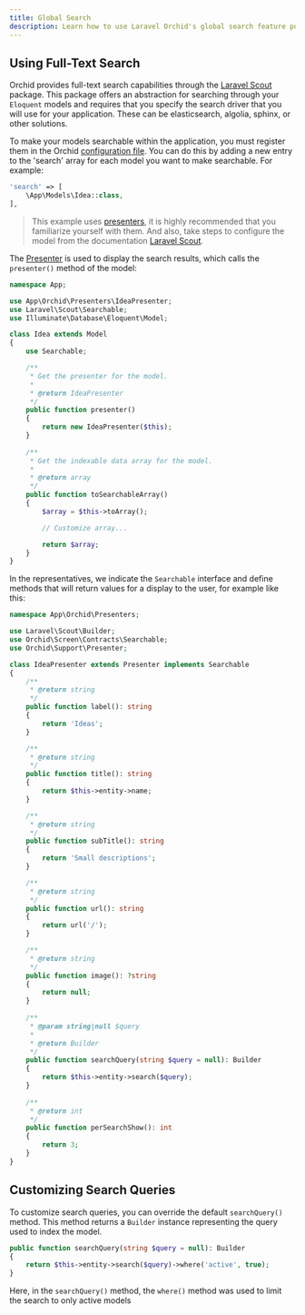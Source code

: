 ```yaml
---
title: Global Search
description: Learn how to use Laravel Orchid's global search feature powered by Laravel Scout to easily search and filter through large amounts of data in your administration-style applications.
---
```


## Using Full-Text Search

Orchid provides full-text search capabilities through the [Laravel Scout](https://github.com/laravel/scout) package.
This package offers an abstraction for searching through your `Eloquent` models and requires that you specify the search driver that you will use for your application. 
These can be elasticsearch, algolia, sphinx, or other solutions.

To make your models searchable within the application, you must register them in the Orchid [configuration file](/en/docs/configuration). 
You can do this by adding a new entry to the 'search' array for each model you want to make searchable. For example:

```php
'search' => [
    \App\Models\Idea::class,
],
```

> This example uses [presenters](/en/docs/presenters), it is highly recommended that you familiarize yourself with them. And also, take steps to configure the model from the documentation [Laravel Scout](https://github.com/laravel/scout).


The [Presenter](/en/docs/presenters) is used to display the search results, which calls the `presenter()` method of the model:


```php
namespace App;

use App\Orchid\Presenters\IdeaPresenter;
use Laravel\Scout\Searchable;
use Illuminate\Database\Eloquent\Model;

class Idea extends Model
{
    use Searchable;

    /**
     * Get the presenter for the model.
     *
     * @return IdeaPresenter
     */
    public function presenter()
    {
        return new IdeaPresenter($this);
    }
    
    /**
     * Get the indexable data array for the model.
     *
     * @return array
     */
    public function toSearchableArray()
    {
        $array = $this->toArray();

        // Customize array...

        return $array;
    }
}
```

In the representatives, we indicate the `Searchable` interface and define methods that will return values for a display to the user, for example like this:


```php
namespace App\Orchid\Presenters;

use Laravel\Scout\Builder;
use Orchid\Screen\Contracts\Searchable;
use Orchid\Support\Presenter;

class IdeaPresenter extends Presenter implements Searchable
{
    /**
     * @return string
     */
    public function label(): string
    {
        return 'Ideas';
    }

    /**
     * @return string
     */
    public function title(): string
    {
        return $this->entity->name;
    }

    /**
     * @return string
     */
    public function subTitle(): string
    {
        return 'Small descriptions';
    }

    /**
     * @return string
     */
    public function url(): string
    {
        return url('/');
    }

    /**
     * @return string
     */
    public function image(): ?string
    {
        return null;
    }
    
    /**
     * @param string|null $query
     *
     * @return Builder
     */
    public function searchQuery(string $query = null): Builder
    {
        return $this->entity->search($query);
    }
    
    /**
     * @return int
     */
    public function perSearchShow(): int
    {
        return 3;
    }
}
```


## Customizing Search Queries

To customize search queries, you can override the default `searchQuery()` method. 
This method returns a `Builder` instance representing the query used to index the model.


```php
public function searchQuery(string $query = null): Builder
{
    return $this->entity->search($query)->where('active', true);
}
```

Here, in the `searchQuery()` method, the `where()` method was used to limit the search to only active models
